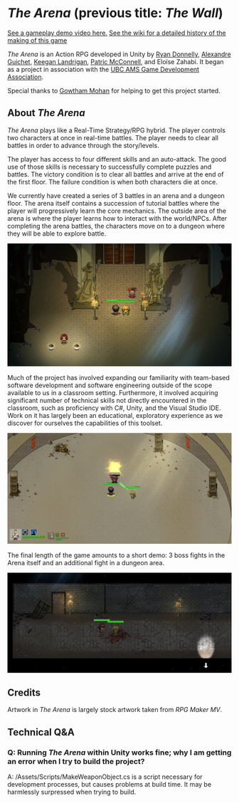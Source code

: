 # _The Arena_ (previous title: _The Wall_)

[See a gameplay demo video here.](https://www.youtube.com/watch?v=tgpHvAOiN-0)
[See the wiki for a detailed history of the making of this game](https://github.com/keeganland/the-arena-agda/wiki)

_The Arena_ is an Action RPG developed in Unity by [Ryan Donnelly](https://github.com/ryanfd), [Alexandre Guichet](https://github.com/alexandreguichet), [Keegan Landrigan](https://github.com/keeganland), [Patric McConnell](https://github.com/PatricMc42), and Eloïse Zahabi. It began as a project in association with the [UBC AMS Game Development Association](http://www.amsgda.com/).

Special thanks to [Gowtham Mohan](https://bitbucket.org/Gowtham100/) for helping to get this project started.

## About _The Arena_

_The Arena_ plays like a Real-Time Strategy/RPG hybrid. The player controls two characters at once in real-time battles. The player needs to clear all battles in order to advance through the story/levels. 

The player has access to four different skills and an auto-attack. The good use of those skills is necessary to successfully complete puzzles and battles. The victory condition is to clear all battles and arrive at the end of the first floor. The failure condition is when both characters die at once. 

We currently have created a series of 3 battles in an arena and a dungeon floor. The arena itself contains a succession of tutorial battles where the player will progressively learn the core mechanics. The outside area of the arena is where the player learns how to interact with the world/NPCs. After completing the arena battles, the characters move on to a dungeon where they will be able to explore battle.


![](ImagesGitReadme/TheArena.PNG)

Much of the project has involved expanding our familiarity with team-based software development and software engineering outside of the scope available to us in a classroom setting. Furthermore, it involved acquiring significant number of technical skills not directly encountered in the classroom, such as proficiency with C#, Unity, and the Visual Studio IDE. Work on it has largely been an educational, exploratory experience as we discover for ourselves the capabilities of this toolset.

![](ImagesGitReadme/TheArena1.PNG)

The final length of the game amounts to a short demo: 3 boss fights in the Arena itself and an additional fight in a dungeon area.

![](ImagesGitReadme/TheArena2.PNG)

## Credits

Artwork in _The Arena_ is largely stock artwork taken from _RPG Maker MV_. 

## Technical Q&A

### Q: Running _The Arena_ within Unity works fine; why I am getting an error when I try to build the project?
A: /Assets/Scripts/MakeWeaponObject.cs is a script necessary for development processes, but causes problems at build time. It may be harmlessly surpressed when trying to build. 
